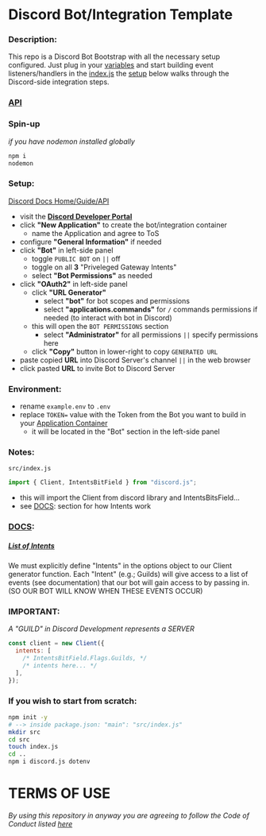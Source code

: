 # Discord Bot/Integration Template

### Description:
This repo is a Discord Bot Bootstrap with all the necessary setup configured. Just plug in your [variables](./example.env)
and start building event listeners/handlers in the [index.js](./src/index.js)
the [setup](https://github.com/colinwilliams91/discord-bot#setup) below walks through the Discord-side integration steps.

### [API](https://old.discordjs.dev/#/docs/discord.js/main/general/welcome)

### Spin-up

_if you have nodemon installed globally_
```bash
npm i
nodemon
```

### Setup:

[Discord Docs Home/Guide/API](https://discord.js.org/)

- visit the **[Discord Developer Portal](https://discord.com/developers/applications)**
- click **"New Application"** to create the bot/integration container
  - name the Application and agree to ToS
- configure **"General Information"** if needed
- click **"Bot"** in left-side panel
  - toggle `PUBLIC BOT` on `||` off
  - toggle on all **3** "Priveleged Gateway Intents"
  - select **"Bot Permissions"** as needed
- click **"OAuth2"** in left-side panel
  - click **"URL Generator"**
    - select **"bot"** for bot scopes and permissions
    - select **"applications.commands"** for `/` commands permissions if needed (to interact with bot in Discord)
  - this will open the `BOT PERMISSIONS` section
    - select **"Administrator"** for all permissions `||` specify permissions here
  - click **"Copy"** button in lower-right to copy `GENERATED URL`
- paste copied **URL** into Discord Server's channel `||` in the web browser
- click pasted **URL** to invite Bot to Discord Server

### Environment:
- rename `example.env` to `.env`
- replace `TOKEN=` value with the Token from the Bot you want to build in your [Application Container](https://discord.com/developers/applications)
  - it will be located in the "Bot" section in the left-side panel

### Notes:

`src/index.js`
```js
import { Client, IntentsBitField } from "discord.js";
```

- this will import the Client from discord library and IntentsBitsField...
- see [DOCS](https://github.com/colinwilliams91/discord-bot#docs): section for how Intents work

### [DOCS](https://old.discordjs.dev/#/docs/discord.js/main/general/welcome):

##### [List of Intents](https://discord.com/developers/docs/topics/gateway#list-of-intents)

We must explicitly define "Intents" in the options object to our Client generator function.
Each "Intent" (e.g.; Guilds) will give access to a list of events (see documentation)
that our bot will gain access to by passing in. (SO OUR BOT WILL KNOW WHEN THESE EVENTS OCCUR)

### IMPORTANT:

_A "GUILD" in Discord Development represents a SERVER_

```js
const client = new Client({
  intents: [
    /* IntentsBitField.Flags.Guilds, */
    /* intents here... */
  ],
});
```
### If you wish to start from scratch:

```bash
npm init -y
# --> inside package.json: "main": "src/index.js"
mkdir src
cd src
touch index.js
cd ..
npm i discord.js dotenv
```

# TERMS OF USE
_By using this repository in anyway you are agreeing to follow the Code of Conduct listed [here](https://github.com/colinwilliams91/discord-bot/blob/main/CODE_OF_CONDUCT.md)_